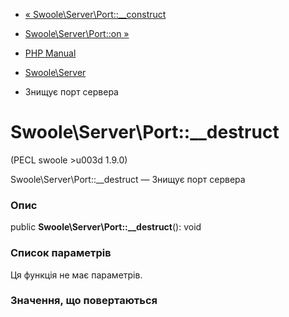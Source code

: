 - [«
Swoole\Server\Port::\_\_construct](swoole-server-port.construct.md)
- [Swoole\Server\Port::on »](swoole-server-port.on.md)

- [PHP Manual](index.md)
- [Swoole\Server](class.swoole-server.md)
- Знищує порт сервера

# Swoole\Server\Port::\_\_destruct

(PECL swoole \>u003d 1.9.0)

Swoole\Server\Port::\_\_destruct — Знищує порт сервера

### Опис

public **Swoole\Server\Port::\_\_destruct**(): void

### Список параметрів

Ця функція не має параметрів.

### Значення, що повертаються
